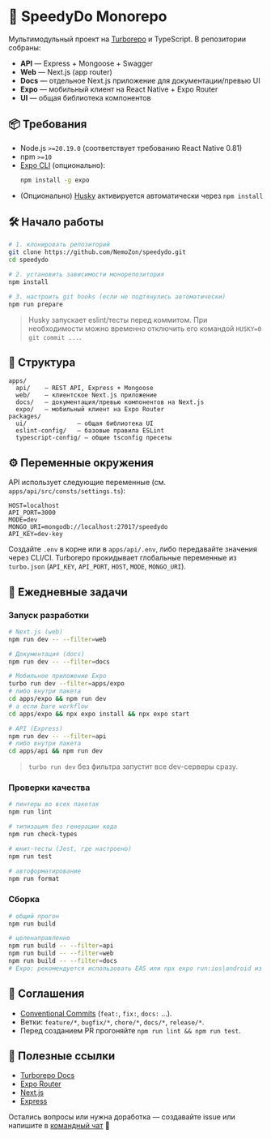 # 🚀 SpeedyDo Monorepo

Мультимодульный проект на [Turborepo](https://turbo.build/) и TypeScript. В репозитории собраны:

- **API** — Express + Mongoose + Swagger
- **Web** — Next.js (app router)
- **Docs** — отдельное Next.js приложение для документации/превью UI
- **Expo** — мобильный клиент на React Native + Expo Router
- **UI** — общая библиотека компонентов

## 📦 Требования

- Node.js `>=20.19.0` (соответствует требованию React Native 0.81)
- npm `>=10`
- [Expo CLI](https://docs.expo.dev/workflow/expo-cli/) (опционально):
  ```bash
  npm install -g expo
  ```
- (Опционально) [Husky](https://typicode.github.io/husky) активируется автоматически через `npm install`

## 🛠️ Начало работы

```bash
# 1. клонировать репозиторий
git clone https://github.com/NemoZon/speedydo.git
cd speedydo

# 2. установить зависимости монорепозитория
npm install

# 3. настроить git hooks (если не подтянулись автоматически)
npm run prepare
```

> Husky запускает eslint/тесты перед коммитом. При необходимости можно временно отключить его командой `HUSKY=0 git commit ...`.

## 📁 Структура

```text
apps/
  api/    – REST API, Express + Mongoose
  web/    – клиентское Next.js приложение
  docs/   – документация/превью компонентов на Next.js
  expo/   – мобильный клиент на Expo Router
packages/
  ui/              – общая библиотека UI
  eslint-config/   – базовые правила ESLint
  typescript-config/ – общие tsconfig пресеты
```

## ⚙️ Переменные окружения

API использует следующие переменные (см. `apps/api/src/consts/settings.ts`):

```env
HOST=localhost
API_PORT=3000
MODE=dev
MONGO_URI=mongodb://localhost:27017/speedydo
API_KEY=dev-key
```

Создайте `.env` в корне или в `apps/api/.env`, либо передавайте значения через CLI/CI. Turborepo прокидывает глобальные переменные из `turbo.json` (`API_KEY`, `API_PORT`, `HOST`, `MODE`, `MONGO_URI`).

## 🚴 Ежедневные задачи

### Запуск разработки

```bash
# Next.js (web)
npm run dev -- --filter=web

# Документация (docs)
npm run dev -- --filter=docs

# Мобильное приложение Expo
turbo run dev --filter=apps/expo
# либо внутри пакета
cd apps/expo && npm run dev
# а если bare workflow
cd apps/expo && npx expo install && npx expo start

# API (Express)
npm run dev -- --filter=api
# либо внутри пакета
cd apps/api && npm run dev
```

> `turbo run dev` без фильтра запустит все dev-серверы сразу.

### Проверки качества

```bash
# линтеры во всех пакетах
npm run lint

# типизация без генерации кода
npm run check-types

# юнит-тесты (Jest, где настроено)
npm run test

# автоформатирование
npm run format
```

### Сборка

```bash
# общий прогон
npm run build

# целенаправленно
npm run build -- --filter=api
npm run build -- --filter=web
npm run build -- --filter=docs
# Expo: рекомендуется использовать EAS или npx expo run:ios|android из каталога apps/expo
```

## 🤝 Соглашения

- [Conventional Commits](https://www.conventionalcommits.org/en/v1.0.0/#summary) (`feat:`, `fix:`, `docs:` …).
- Ветки: `feature/*`, `bugfix/*`, `chore/*`, `docs/*`, `release/*`.
- Перед созданием PR прогоняйте `npm run lint && npm run test`.

## 🔗 Полезные ссылки

- [Turborepo Docs](https://turbo.build/repo/docs)
- [Expo Router](https://expo.dev/router)
- [Next.js](https://nextjs.org/docs)
- [Express](https://expressjs.com/)

Остались вопросы или нужна доработка — создавайте issue или напишите в [командный чат](https://t.me/+AlbLwZAy2I4wNzAy) 🚀
